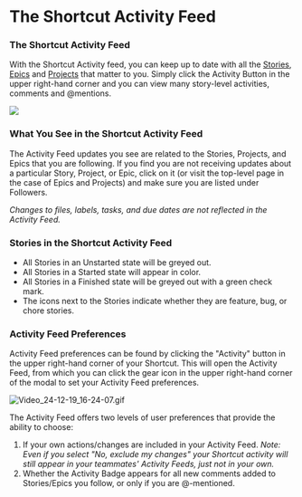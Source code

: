 # The Shortcut Activity Feed

### The Shortcut Activity Feed

With the Shortcut Activity feed, you can keep up to date with all the [Stories](https://help.clubhouse.io/hc/en-us/sections/201151629-Stories), [Epics](https://help.clubhouse.io/hc/en-us/sections/201211075-Epics) and [Projects](https://help.clubhouse.io/hc/en-us/sections/201152659-Projects) that matter to you. Simply click the Activity Button in the upper right-hand corner and you can view many story-level activities, comments and @mentions.

![](https://help.shortcut.com/hc/article_attachments/33202794122772)

### What You See in the Shortcut Activity Feed <a href="#h_01jfgctxzz7q40knezqk238j5g" id="h_01jfgctxzz7q40knezqk238j5g"></a>

The Activity Feed updates you see are related to the Stories, Projects, and Epics that you are following. If you find you are not receiving updates about a particular Story, Project, or Epic, click on it (or visit the top-level page in the case of Epics and Projects) and make sure you are listed under Followers.

_Changes to files, labels, tasks, and due dates are not reflected in the Activity Feed._&#x20;

### Stories in the Shortcut Activity Feed <a href="#h_01jfgctxzzpanka6rf0h5x0g0c" id="h_01jfgctxzzpanka6rf0h5x0g0c"></a>

* All Stories in an Unstarted state will be greyed out.
* All Stories in a Started state will appear in color.&#x20;
* All Stories in a Finished state will be greyed out with a green check mark.&#x20;
* The icons next to the Stories indicate whether they are feature, bug, or chore stories.&#x20;

### Activity Feed Preferences <a href="#h_01jfgctxzzggy75a4s7s7188cf" id="h_01jfgctxzzggy75a4s7s7188cf"></a>

Activity Feed preferences can be found by clicking the "Activity" button in the upper right-hand corner of your Shortcut. This will open the Activity Feed, from which you can click the gear icon in the upper right-hand corner of the modal to set your Activity Feed preferences.

![Video\_24-12-19\_16-24-07.gif](https://help.shortcut.com/hc/article_attachments/33202783618580)

The Activity Feed offers two levels of user preferences that provide the ability to choose:&#x20;

1. If your own actions/changes are included in your Activity Feed. _Note: Even if you select "No, exclude my changes" your Shortcut activity will still appear in your teammates' Activity Feeds, just not in your own._&#x20;
2. Whether the Activity Badge appears for all new comments added to Stories/Epics you follow, or only if you are @-mentioned. &#x20;
